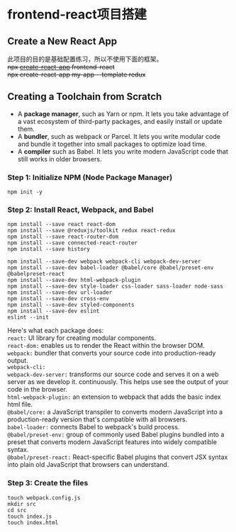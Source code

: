 # frontend-react项目搭建

## Create a New React App
此项目的目的是基础配置练习，所以不使用下面的框架。  
~~npx [create-react-app](https://create-react-app.dev/) frontend-react~~  
~~npx create-react-app my-app --template redux~~

## Creating a Toolchain from Scratch
* A **package manager**, such as Yarn or npm. It lets you take advantage of a vast ecosystem of third-party packages, and easily install or update them.
* A **bundler**, such as webpack or Parcel. It lets you write modular code and bundle it together into small packages to optimize load time.
* A **compiler** such as Babel. It lets you write modern JavaScript code that still works in older browsers.

### Step 1: Initialize NPM (Node Package Manager)
    npm init -y

### Step 2: Install React, Webpack, and Babel
    npm install --save react react-dom
    npm install --save @reduxjs/toolkit redux react-redux
    npm install --save react-router-dom
    npm install --save connected-react-router
    npm install --save history

    npm install --save-dev webpack webpack-cli webpack-dev-server
    npm install --save-dev babel-loader @babel/core @babel/preset-env @babelpreset-react
    npm install --save-dev html-webpack-plugin
    npm install --save-dev style-loader css-loader sass-loader node-sass
    npm install --save-dev url-loader
    npm install --save-dev cross-env
    npm install --save-dev styled-components
    npm install --save-dev eslint
    eslint --init


Here's what each package does:  
`react:` UI library for creating modular components.  
`react-dom:` enables us to render the React within the browser DOM.  
`webpack:` bundler that converts your source code into production-ready output.  
`webpack-cli:`   
`webpack-dev-server:` transforms our source code and serves it on a web server as we develop it. continuously. This helps use see the output of your code in the browser.  
`html-webpack-plugin:` an extension to webpack that adds the basic index html file.  
`@babel/core:` a JavaScript transpiler to converts modern JavaScript into a production-ready version that's compatible with all browsers.  
`babel-loader:` connects Babel to webpack's build process.  
`@babel/preset-env:` group of commonly used Babel plugins bundled into a preset that converts modern JavaScript features into widely compatible syntax.  
`@babel/preset-react:` React-specific Babel plugins that convert JSX syntax into plain old JavaScript that browsers can understand.  

### Step 3: Create the files
    touch webpack.config.js
    mkdir src
    cd src
    touch index.js
    touch index.html
